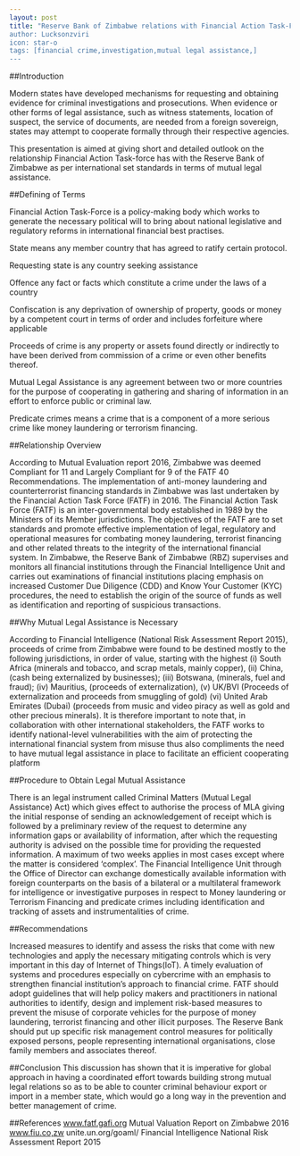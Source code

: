 ```yaml
---
layout: post
title: "Reserve Bank of Zimbabwe relations with Financial Action Task-Force:Mutual Legal Assistance Perspective
author: Lucksonzviri
icon: star-o
tags: [financial crime,investigation,mutual legal assistance,]
---
```



##Introduction

Modern states have developed mechanisms for requesting and obtaining evidence for criminal investigations and prosecutions. When evidence or other forms of legal assistance, such as witness statements, location of suspect, the service of documents, are needed from a foreign sovereign, states may attempt to cooperate formally through their respective agencies.

This presentation is aimed at giving short and detailed outlook on the relationship Financial Action Task-force has with the Reserve Bank of Zimbabwe as per international set standards in terms of mutual legal assistance.

##Defining of Terms 

Financial Action Task-Force is a policy-making body which works to generate the necessary political will to bring about national legislative and regulatory reforms in international financial best practises.

State means any member country that has agreed to ratify certain protocol.

Requesting state is any country seeking assistance

Offence any fact or facts which constitute a crime under the laws of a country

Confiscation is any deprivation of ownership of property, goods or money by a competent court in terms of order and includes forfeiture where applicable

Proceeds of crime is any property or assets found directly or indirectly to have been derived from commission of a crime or even other benefits thereof.

Mutual Legal Assistance is any agreement between two or more countries for the purpose of cooperating in gathering and sharing of information in an effort to enforce public or criminal law.

Predicate crimes means a crime that is a component of a more serious crime like money laundering or terrorism financing.

##Relationship Overview

According to Mutual Evaluation report 2016, Zimbabwe was deemed Compliant for 11 and Largely Compliant for 9 of the FATF 40 Recommendations. The implementation of anti-money laundering and counterterrorist financing standards in Zimbabwe was last undertaken by the Financial Action Task Force (FATF) in 2016.
The Financial Action Task Force (FATF) is an inter-governmental body established in 1989 by the Ministers of its Member jurisdictions. The objectives of the FATF are to set standards and promote effective implementation of legal, regulatory and operational measures for combating money laundering, terrorist financing and other related threats to the integrity of the international financial system.
In Zimbabwe, the Reserve Bank of Zimbabwe (RBZ) supervises and monitors all financial institutions through the Financial Intelligence Unit and carries out examinations of financial institutions placing emphasis on increased Customer Due Diligence (CDD) and Know Your Customer (KYC) procedures, the need to establish the origin of the source of funds as well as identification and reporting of suspicious transactions.

##Why Mutual Legal Assistance is Necessary

According to Financial Intelligence (National Risk Assessment Report 2015), proceeds of crime from Zimbabwe were found to be destined mostly to the following jurisdictions, in order of value, starting with the highest (i) South Africa (minerals and tobacco, and scrap metals, mainly copper), (ii) China, (cash being externalized by businesses); (iii) Botswana, (minerals, fuel and fraud); (iv) Mauritius, (proceeds of externalization), (v) UK/BVI (Proceeds of externalization and proceeds from smuggling of gold) (vi) United Arab Emirates (Dubai) (proceeds from music and video piracy as well as gold and other precious minerals).
It is therefore important to note that, in collaboration with other international stakeholders, the FATF works to identify national-level vulnerabilities with the aim of protecting the international financial system from misuse thus also compliments the need to have mutual legal assistance in place to facilitate an efficient cooperating platform

##Procedure to Obtain Legal Mutual Assistance

There is an legal instrument called Criminal Matters (Mutual Legal Assistance) Act) which gives effect to authorise the process of MLA giving the initial response of sending an acknowledgement of receipt which is followed by a preliminary review of the request to determine any information gaps or availability of information, after which the requesting authority is advised on the possible time for providing the requested information. A maximum of two weeks applies in most cases except where the matter is considered ‘complex’.
The Financial Intelligence Unit through the Office of Director can exchange domestically available information with foreign counterparts on the basis of a bilateral or a multilateral framework for intelligence or investigative purposes in respect to Money laundering or Terrorism Financing and predicate crimes including identification and tracking of assets and instrumentalities of crime.

##Recommendations

Increased measures to identify and assess the risks that come with new technologies and apply the necessary mitigating controls which is very important in this day of Internet of Things(IoT).
A timely evaluation of systems and procedures especially on cybercrime with an emphasis to strengthen financial institution’s approach to financial crime.
FATF should adopt guidelines that will help policy makers and practitioners in national authorities to identify, design and implement risk-based measures to prevent the misuse of corporate vehicles for the purpose of money laundering, terrorist financing and other illicit purposes.
The Reserve Bank should put up specific risk management control measures for politically exposed persons, people representing international organisations, close family members and associates thereof.

##Conclusion
This discussion has shown that it is imperative for global approach in having a coordinated effort towards building strong mutual legal relations so as to be able to counter criminal behaviour export or import in a member state, which would go a long way in the prevention and better management of crime.

##References
www.fatf.gafi.org
Mutual Valuation Report on Zimbabwe 2016
www.fiu.co,zw
unite.un.org/goaml/
Financial Intelligence National Risk Assessment Report 2015








